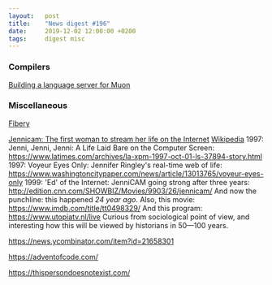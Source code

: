 ```yaml
---
layout:   post
title:    "News digest #196"
date:     2019-12-02 12:00:00 +0200
tags:     digest misc
---
```


### Compilers

[Building a language server for Muon](https://nickmqb.github.io/2019/11/24/building-a-language-server-for-muon.html)

### Miscellaneous

[Fibery](https://fibery.io/anxiety)

[Jennicam: The first woman to stream her life on the Internet](https://www.bbc.com/news/magazine-37681006)
[Wikipedia](https://en.wikipedia.org/wiki/Jennifer_Ringley)
1997: Jenni, Jenni, Jenni: A Life Laid Bare on the Computer Screen:
https://www.latimes.com/archives/la-xpm-1997-oct-01-ls-37894-story.html
1997: Voyeur Eyes Only: Jennifer Ringley's real-time web of life: https://www.washingtoncitypaper.com/news/article/13013765/voyeur-eyes-only
1999: 'Ed' of the Internet: JenniCAM going strong after three years:
http://edition.cnn.com/SHOWBIZ/Movies/9903/26/jennicam/
And now the punchline: this happened _24 year ago_.
Also, this movie: https://www.imdb.com/title/tt0498329/
And this program: https://www.utopiatv.nl/live
Curious from sociological point of view, and interesting how this will be viewed by historians in 50—100 years.

https://news.ycombinator.com/item?id=21658301

https://adventofcode.com/

https://thispersondoesnotexist.com/
